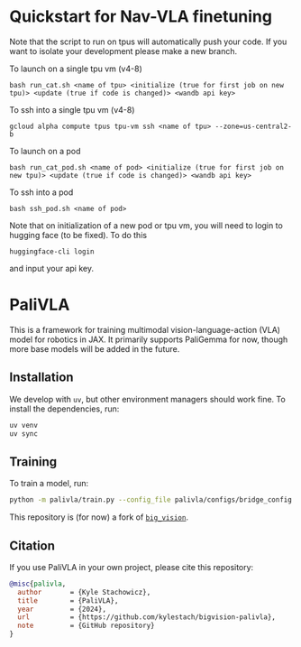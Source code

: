 # Quickstart for Nav-VLA finetuning

Note that the script to run on tpus will automatically push your code. If you want to isolate your development please make a new branch.

To launch on a single tpu vm (v4-8)
```
bash run_cat.sh <name of tpu> <initialize (true for first job on new tpu)> <update (true if code is changed)> <wandb api key>
```
To ssh into a single tpu vm (v4-8)
```
gcloud alpha compute tpus tpu-vm ssh <name of tpu> --zone=us-central2-b
```

To launch on a pod
```
bash run_cat_pod.sh <name of pod> <initialize (true for first job on new tpu)> <update (true if code is changed)> <wandb api key>
```
To ssh into a pod 
```
bash ssh_pod.sh <name of pod>
```

Note that on initialization of a new pod or tpu vm, you will need to login to hugging face (to be fixed). To do this
```
huggingface-cli login
```
and input your api key.

# PaliVLA
This is a framework for training multimodal vision-language-action (VLA) model for robotics in JAX. It primarily supports PaliGemma for now, though more base models will be added in the future.

## Installation
We develop with `uv`, but other environment managers should work fine. To install the dependencies, run:
```bash
uv venv
uv sync
```

## Training
To train a model, run:
```bash
python -m palivla/train.py --config_file palivla/configs/bridge_config.py
```

This repository is (for now) a fork of [`big_vision`](https://github.com/google-research/big_vision).

## Citation
If you use PaliVLA in your own project, please cite this repository:
```bibtex
@misc{palivla,
  author       = {Kyle Stachowicz},
  title        = {PaliVLA},
  year         = {2024},
  url          = {https://github.com/kylestach/bigvision-palivla},
  note         = {GitHub repository}
}
```
